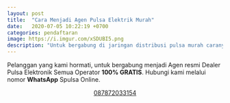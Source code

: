 ```yaml
---
layout: post
title:  "Cara Menjadi Agen Pulsa Elektrik Murah"
date:   2020-07-05 10:22:19 +0700
categories: pendaftaran
image: https://i.imgur.com/xSDUBI5.png
description: "Untuk bergabung di jaringan distribusi pulsa murah caranya sangat gampang serta **100% GRATIS** tanpa dipungut biaya apapun. Setelah nomor handphone anda terdaftar bisa langsung cek harga dll, anda cukup mengetik dan mengirimkan format sms seperti berikut dibawah ini"
---
```


Pelanggan yang kami hormati, untuk bergabung menjadi Agen resmi Dealer Pulsa Elektronik Semua Operator **100% GRATIS**. Hubungi kami melalui nomor **WhatsApp** Spulsa Online.

<center>
<a class="btn btn-success btn-lg" href="https://api.whatsapp.com/send?phone=6287872033154" role="button" target="_BLANK"><i class="fa fa-whatsapp"></i> 087872033154</a>
</center>


